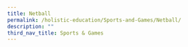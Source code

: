 ```yaml
---
title: Netball
permalink: /holistic-education/Sports-and-Games/Netball/
description: ""
third_nav_title: Sports & Games
---
```

